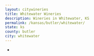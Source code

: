 ```yaml
---
layout: citywineries
title: Whitewater Wineries
description: Wineries in Whitewater, KS
permalink: /kansas/butler/whitewater/
state: ks
county: butler
city: whitewater
---
```

-
